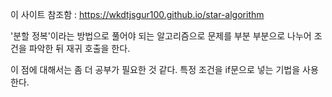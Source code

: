 이 사이트 참조함 : https://wkdtjsgur100.github.io/star-algorithm

'분할 정복'이라는 방법으로 풀어야 되는 알고리즘으로 문제를 부분 부분으로 나누어 조건을 파악한 뒤 재귀 호출을 한다.

이 점에 대해서는 좀 더 공부가 필요한 것 같다. 특정 조건을 if문으로 넣는 기법을 사용한다.
